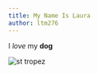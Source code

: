 ```yaml
---
title: My Name Is Laura
author: ltm276
---
```



I _love_ my **dog**

![st tropez](https://i.imgur.com/jrqxGJz.jpg)
